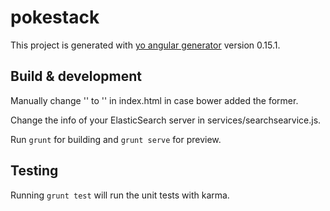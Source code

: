 # pokestack

This project is generated with [yo angular generator](https://github.com/yeoman/generator-angular)
version 0.15.1.

## Build & development

Manually change '<script src="bower_components/elasticsearch/elasticsearch.js"></script>' to '<script src="bower_components/elasticsearch/elasticsearch.angular.js"></script>' in index.html in case bower added the former.

Change the info of your ElasticSearch server in services/searchsearvice.js.

Run `grunt` for building and `grunt serve` for preview.

## Testing

Running `grunt test` will run the unit tests with karma.
